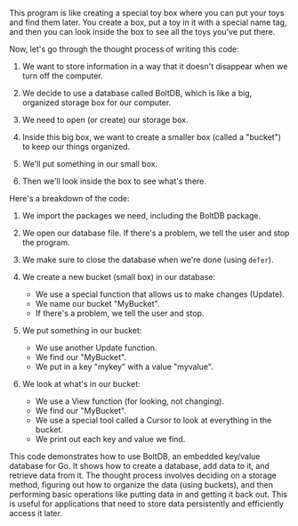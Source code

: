 This program is like creating a special toy box where you can put your toys and find them later. You create a box, put a toy in it with a special name tag, and then you can look inside the box to see all the toys you've put there.

Now, let's go through the thought process of writing this code:

1. We want to store information in a way that it doesn't disappear when we turn off the computer.

2. We decide to use a database called BoltDB, which is like a big, organized storage box for our computer.

3. We need to open (or create) our storage box.

4. Inside this big box, we want to create a smaller box (called a "bucket") to keep our things organized.

5. We'll put something in our small box.

6. Then we'll look inside the box to see what's there.

Here's a breakdown of the code:

1. We import the packages we need, including the BoltDB package.

2. We open our database file. If there's a problem, we tell the user and stop the program.

3. We make sure to close the database when we're done (using `defer`).

4. We create a new bucket (small box) in our database:
   - We use a special function that allows us to make changes (Update).
   - We name our bucket "MyBucket".
   - If there's a problem, we tell the user and stop.

5. We put something in our bucket:
   - We use another Update function.
   - We find our "MyBucket".
   - We put in a key "mykey" with a value "myvalue".

6. We look at what's in our bucket:
   - We use a View function (for looking, not changing).
   - We find our "MyBucket".
   - We use a special tool called a Cursor to look at everything in the bucket.
   - We print out each key and value we find.

This code demonstrates how to use BoltDB, an embedded key/value database for Go. It shows how to create a database, add data to it, and retrieve data from it. The thought process involves deciding on a storage method, figuring out how to organize the data (using buckets), and then performing basic operations like putting data in and getting it back out. This is useful for applications that need to store data persistently and efficiently access it later.
